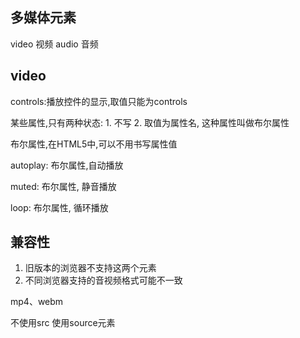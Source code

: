 ## 多媒体元素
video 视频
audio 音频
## video

controls:播放控件的显示,取值只能为controls

某些属性,只有两种状态: 1. 不写  2. 取值为属性名, 这种属性叫做布尔属性

布尔属性,在HTML5中,可以不用书写属性值

autoplay: 布尔属性,自动播放

muted: 布尔属性, 静音播放

loop: 布尔属性, 循环播放


## 兼容性
1. 旧版本的浏览器不支持这两个元素
2. 不同浏览器支持的音视频格式可能不一致

mp4、webm

不使用src  使用source元素